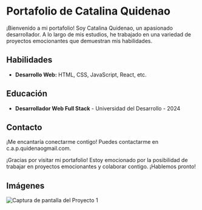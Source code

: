 # Portafolio de Catalina Quidenao

¡Bienvenido a mi portafolio! Soy Catalina Quidenao, un apasionado desarrollador. A lo largo de mis estudios, he trabajado en una variedad de proyectos emocionantes que demuestran mis habilidades.


## Habilidades

- **Desarrollo Web:** HTML, CSS, JavaScript, React, etc.

## Educación

- **Desarrollador Web Full Stack** - Universidad del Desarrollo - 2024


## Contacto

¡Me encantaría conectarme contigo! Puedes contactarme en c.a.p.quidenaogmail.com.

¡Gracias por visitar mi portafolio! Estoy emocionado por la posibilidad de trabajar en proyectos emocionantes y colaborar contigo. ¡Hablemos pronto!


## Imágenes

![Captura de pantalla del Proyecto 1](./img/captura_proyecto.png)